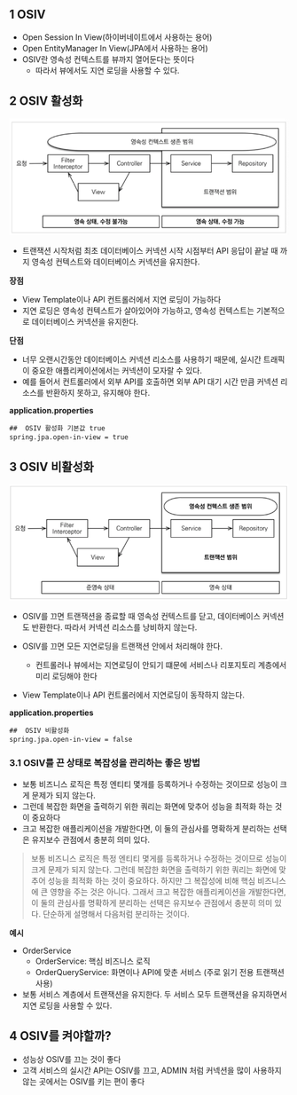 ##  1 OSIV

* Open Session In View(하이버네이트에서 사용하는 용어)
* Open EntityManager In View(JPA에서 사용하는 용어)
* OSIV란 영속성 컨텍스트를 뷰까지 열어둔다는 뜻이다
	* 따라서 뷰에서도 지연 로딩을 사용할 수 있다.

##  2 OSIV 활성화

![OSIV-on.png](images/OSIV-on.png)

* 트랜잭션 시작처럼 최초 데이터베이스 커넥션 시작 시점부터 API 응답이 끝날 때 까지 영속성 컨텍스트와 데이터베이스 커넥션을 유지한다.

**장점**

* View Template이나 API 컨트롤러에서 지연 로딩이 가능하다
* 지연 로딩은 영속성 컨텍스트가 살아있어야 가능하고, 영속성 컨텍스트는 기본적으로 데이터베이스 커넥션을 유지한다.

**단점**

* 너무 오랜시간동안 데이터베이스 커넥션 리소스를 사용하기 때문에, 실시간 트래픽이 중요한 애플리케이션에서는 커넥션이 모자랄 수 있다.
* 예를 들어서 컨트롤러에서 외부 API를 호출하면 외부 API 대기 시간 만큼 커넥션 리소스를 반환하지 못하고, 유지해야 한다.

**application.properties**

```properties
##  OSIV 활성화 기본값 true
spring.jpa.open-in-view = true
```

##  3 OSIV 비활성화

![OSIV-off.png](images/OSIV-off.png)

* OSIV를 끄면 트랜잭션을 종료할 때 영속성 컨텍스트를 닫고, 데이터베이스 커넥션도 반환한다. 따라서 커넥션 리소스를 낭비하지 않는다.
* OSIV를 끄면 모든 지연로딩을 트랜잭션 안에서 처리해야 한다.
	* 컨트롤러나 뷰에서는 지연로딩이 안되기 떄문에 서비스나 리포지토리 계층에서 미리 로딩해야 한다

* View Template이나 API 컨트롤러에서 지연로딩이 동작하지 않는다.

**application.properties**

```properties
##  OSIV 비활성화
spring.jpa.open-in-view = false
```

### 3.1 OSIV를 끈 상태로 복잡성을 관리하는 좋은 방법

* 보통 비즈니스 로직은 특정 엔티티 몇개를 등록하거나 수정하는 것이므로 성능이 크게 문제가 되지 않는다.
* 그런데 복잡한 화면을 출력하기 위한 쿼리는 화면에 맞추어 성능을 최적화 하는 것이 중요하다
* 크고 복잡한 애플리케이션을 개발한다면, 이 둘의 관심사를 명확하게 분리하는 선택은 유지보수 관점에서 충분히 의미 있다.

> 보통 비즈니스 로직은 특정 엔티티 몇게를 등록하거나 수정하는 것이므로 성능이 크게 문제가 되지 않는다. 그런데 복잡한 화면을 출력하기 위한 쿼리는 화면에 맞추어 성능을 최적화 하는 것이 중요하다. 하지만 그
> 복잡성에 비해 핵심 비즈니스에 큰 영향을 주는 것은 아니다.
> 그래서 크고 복잡한 애플리케이션을 개발한다면, 이 둘의 관심사를 명확하게 분리하는 선택은 유지보수 관점에서 충분히 의미 있다.
> 단순하게 설명해서 다음처럼 분리하는 것이다.

**예시**

* OrderService
	* OrderService: 핵심 비즈니스 로직
	* OrderQueryService: 화면이나 API에 맞춘 서비스 (주로 읽기 전용 트랜잭션 사용)
* 보통 서비스 계층에서 트랜잭션을 유지한다. 두 서비스 모두 트랜잭션을 유지하면서 지연 로딩을 사용할 수 있다.

##  4 OSIV를 켜야할까?

* 성능상 OSIV를 끄는 것이 좋다
* 고객 서비스의 실시간 API는 OSIV를 끄고, ADMIN 처럼 커넥션을 많이 사용하지 않는 곳에서는 OSIV를 키는 편이 좋다